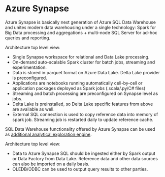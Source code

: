 # Azure Synapse

Azure Synapse is basically next generation of Azure SQL Data Warehouse and unites modern data warehousing under a single technology: Spark for Big Data processing and aggregations + multi-node SQL Server for ad-hoc queries and reporting.

Architecture top level view:

* Single Synapse workspace for relational and Data Lake processing.
* On-demand auto-scalable Spark cluster for batch jobs, streaming and experimentation.
* Data is stored in parquet format on Azure Data Lake.
  Delta Lake provider is preconfigured.
* Applications are notebooks running automatically cell-by-cell or application packages deployed as Spark jobs (.scala/.py/C# files)
* Streaming and batch processing are preconfigured on Synapse level as jobs.
* Delta Lake is preinstalled, so Delta Lake specific features from above are available as well.
* External SQL connection is used to copy reference data into memory of spark job.
  Streaming job is restarted daily to update reference cache.

SQL Data Warehouse functionality offered by Azure Synapse can be used as [additional analytical exploration engine](azure-data-warehouse.md).

Architecture top level view:

* Data to Azure Synapse SQL should be ingested either by Spark output or Data Factory from Data Lake.
  Reference data and other data sources can also be imported on a daily basis.
* OLEDB/ODBC can be used to output query results to other parties.
